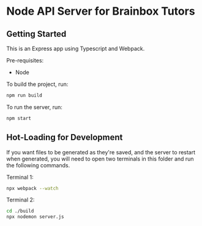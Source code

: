 # Node API Server for Brainbox Tutors

## Getting Started

This is an Express app using Typescript and Webpack.

Pre-requisites:

- Node

To build the project, run:

```zsh
npm run build
```

To run the server, run:

```zsh
npm start
```

## Hot-Loading for Development

If you want files to be generated as they're saved, and the server to restart when generated, you will need to open two terminals in this folder and run the following commands.

Terminal 1:

```zsh
npx webpack --watch
```

Terminal 2:

```zsh
cd ./build
npx nodemon server.js
```
